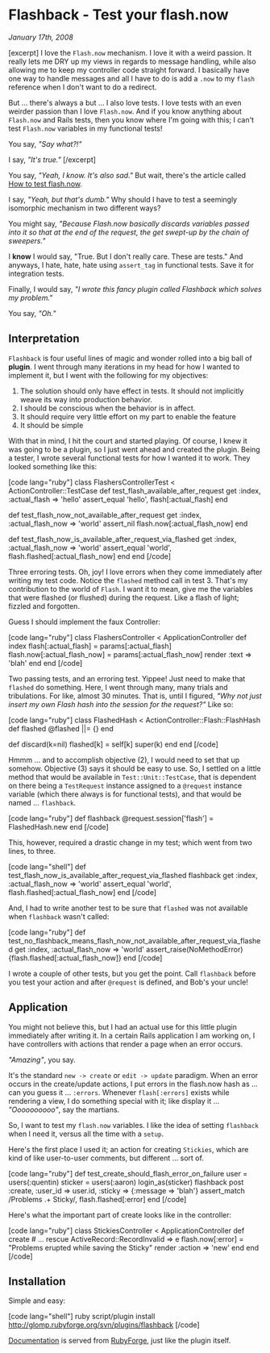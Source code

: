 # Flashback - Test your flash.now

<cite>January 17th, 2008</cite>

[excerpt]
I love the `Flash.now` mechanism. I love it with a weird passion. It really lets me DRY up my views in regards to message handling, while also allowing me to keep my controller code straight forward. I basically have one way to handle messages and all I have to do is add a `.now` to my `flash` reference when I don't want to do a redirect.

But ... there's always a but ... I also love tests. I love tests with an even weirder passion than I love `Flash.now`. And if you know anything about `Flash.now` and Rails tests, then you know where I'm going with this; I can't test `Flash.now` variables in my functional tests!

You say, *"Say what?!"*

I say, *"It's true."*
[/excerpt]

You say, *"Yeah, I know. It's also sad."* But wait, there's the article called [How to test flash.now](http://wiki.rubyonrails.org/rails/pages/HowToTestFlash.Now).

I say, *"Yeah, but that's dumb."* Why should I have to test a seemingly isomorphic mechanism in two different ways?

You might say, *"Because Flash.now basically discards variables passed into it so that at the end of the request, the get swept-up by the chain of sweepers."* 

I **know** I would say, "True. But I don't really care. These are tests." And anyways, I hate, hate, hate using `assert_tag` in functional tests. Save it for integration tests.

Finally, I would say, *"I wrote this fancy plugin called Flashback which solves my problem."*

You say, *"Oh."*

## Interpretation

`Flashback` is four useful lines of magic and wonder rolled into a big ball of **plugin**. I went through many iterations in my head for how I wanted to implement it, but I went with the following for my objectives:

 1. The solution should only have effect in tests. It should not implicitly weave its way into production behavior.
 2. I should be conscious when the behavior is in affect.
 3. It should require very little effort on my part to enable the feature
 4. It should be simple

With that in mind, I hit the court and started playing. Of course, I knew it was going to be a plugin, so I just went ahead and created the plugin. Being a tester, I wrote several functional tests for how I wanted it to work. They looked something like this:

[code lang="ruby"]
class FlashersControllerTest < ActionController::TestCase
  def test_flash_available_after_request
    get :index, :actual_flash => 'hello'
    assert_equal 'hello', flash[:actual_flash]
  end

  def test_flash_now_not_available_after_request
    get :index, :actual_flash_now => 'world'
    assert_nil flash.now[:actual_flash_now]
  end

  def test_flash_now_is_available_after_request_via_flashed
    get :index, :actual_flash_now => 'world'
    assert_equal 'world', flash.flashed[:actual_flash_now]
  end
end
[/code]

Three erroring tests. Oh, joy! I love errors when they come immediately after writing my test code. Notice the `flashed` method call in test 3. That's my contribution to the world of `Flash`. I want it to mean, give me the variables that were flashed (or flushed) during the request. Like a flash of light; fizzled and forgotten.

Guess I should implement the faux Controller:

[code lang="ruby"]
class FlashersController < ApplicationController
  def index
    flash[:actual_flash] = params[:actual_flash]
    flash.now[:actual_flash_now] = params[:actual_flash_now]
    render :text => 'blah'
  end
end
[/code]

Two passing tests, and an erroring test. Yippee! Just need to make that `flashed` do something. Here, I went through many, many trials and tribulations. For like, almost 30 minutes. That is, until I figured, *"Why not just insert my own Flash hash into the session for the request?"* Like so:

[code lang="ruby"]
class FlashedHash < ActionController::Flash::FlashHash
  def flashed
    @flashed ||= {}
  end

  def discard(k=nil)
    flashed[k] = self[k]
    super(k)
  end
end
[/code]

Hmmm ... and to accomplish objective (2), I would need to set that up somehow. Objective (3) says it should be easy to use. So, I settled on a little method that would be available in `Test::Unit::TestCase`, that is dependent on there being a `TestRequest` instance assigned to a `@request` instance variable (which there always is for functional tests), and that would be named ... `flashback`.

[code lang="ruby"]
def flashback
  @request.session['flash'] = FlashedHash.new
end
[/code]

This, however, required a drastic change in my test; which went from two lines, to three.

[code lang="shell"]
def test_flash_now_is_available_after_request_via_flashed
  flashback
  get :index, :actual_flash_now => 'world'
  assert_equal 'world', flash.flashed[:actual_flash_now]
end
[/code]

And, I had to write another test to be sure that `flashed` was not available when `flashback` wasn't called:

[code lang="ruby"]
def test_no_flashback_means_flash_now_not_available_after_request_via_flashed
  get :index, :actual_flash_now => 'world'
  assert_raise(NoMethodError) {flash.flashed[:actual_flash_now]}
end
[/code]

I wrote a couple of other tests, but you get the point. Call `flashback` before you test your action and after `@request` is defined, and Bob's your uncle!

## Application

You might not believe this, but I had an actual use for this little plugin immediately after writing it. In a certain Rails application I am working on, I have controllers with actions that render a page when an error occurs.

*"Amazing"*, you say.

It's the standard `new -> create` or `edit -> update` paradigm. When an error occurs in the create/update actions, I put errors in the flash.now hash as ... can you guess it ... `:errors`. Whenever `flash[:errors]` exists while rendering a view, I do something special with it; like display it ... *"Oooooooooo"*, say the martians.

So, I want to test my `flash.now` variables. I like the idea of setting `flashback` when I need it, versus all the time with a `setup`.

Here's the first place I used it; an action for creating `Stickies`, which are kind of like user-to-user comments, but different ... sort of.

[code lang="ruby"]
def test_create_should_flash_error_on_failure
  user = users(:quentin)
  sticker = users(:aaron)
  login_as(sticker)
  flashback
  post :create, :user_id => user.id, :sticky => {:message => 'blah'}
  assert_match /Problems .+ Sticky/, flash.flashed[:error]
end
[/code]

Here's what the important part of create looks like in the controller:

[code lang="ruby"]
class StickiesController < ApplicationController
  def create
    # ...
  rescue ActiveRecord::RecordInvalid => e
    flash.now[:error] = "Problems erupted while saving the Sticky"
    render :action => 'new'
  end
end
[/code]

## Installation

Simple and easy:

[code lang="shell"]
ruby script/plugin install http://glomp.rubyforge.org/svn/plugins/flashback
[/code]

[Documentation](http://glomp.rubyforge.org/flashback) is served from [RubyForge](http://rubyforge.org/projects/glomp), just like the plugin itself.
